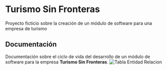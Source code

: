 # Turismo Sin Fronteras
Proyecto ficticio sobre la creación de un módulo de software para una empresa de turismo
## Documentación
Documentación sobre el ciclo de vida del desarrollo de un módulo de software para la empresa **Turismo Sin Fronteras**.
![Tabla Entidad Relacion](https://github.com/user-attachments/assets/5ae15183-3663-459d-b06d-9cd6ce1d2067)
